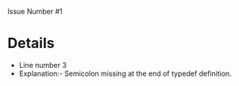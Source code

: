 
Issue Number #1

# Details

<ul>
 <li> Line number 3</li>
 <li> Explanation:- Semicolon missing at the end of typedef definition.</li>
</ul>

